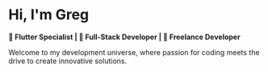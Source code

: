 # Hi, I'm Greg
**💙 Flutter Specialist | 🌱 Full-Stack Developer | 🎯 Freelance Developer**

Welcome to my development universe, where passion for coding meets the drive to create innovative solutions.
